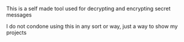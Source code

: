 This is a self made tool used for decrypting and encrypting secret messages

I do not condone using this in any sort or way, just a way to show my projects
